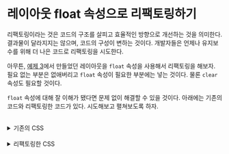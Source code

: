 # 레이아웃 float 속성으로 리팩토링하기
리팩토링이라는 것은 코드의 구조를 살피고 효율적인 방향으로 개선하는 것을 의미한다. 결과물이 달라지지는 않으며, 코드의 구성이 변하는 것이다. 개발자들은 언제나 유지보수를 위해 더 나은 코드로 리팩토링을 시도한다.

아무튼, [예제 3](./3.create-layout.md)에서 만들었던 레이아웃을 `float` 속성을 사용해서 리팩토링을 해보자. 필요 없는 부분은 없애버리고 `float` 속성이 필요한 부분에는 넣는 것이다. 물론 `clear` 속성도 필요할 것이다.

`float` 속성에 대해 잘 이해가 됐다면 문제 없이 해결할 수 있을 것이다. 아래에는 기존의 코드와 리팩토링한 코드가 있다. 시도해보고 펼쳐보도록 하자.

<br>

<details>
  <summary>기존의 CSS</summary>

```css
/* 초기화 */
* {
  margin: 0;
  padding: 0;
}

/* 전체 레이아웃 */
header,
main,
footer {
  width: calc(1024px*.8);
  margin: 0 auto;
  text-align: center;
}

header,
footer {
  line-height: 20vh;
}

main {
  height: 60vh;
}

/* 헤더 */

header {
  background-color: bisque;
}

/* 메인 */

#section_article,
aside {
  display: inline-block;
}

#section_article {
  width: 70%;
  height: 100%;
}

section {
  line-height: calc(60vh*.6);
  background-color: darkgray;
}

article {
  line-height: calc(60vh*.4);
  background-color: cadetblue;
}

aside {
  width: 30%;
  margin-left: -6px;
  background-color: burlywood;
  line-height: 60vh;
  vertical-align: top;
}

/* 푸터 */

footer {
  background-color: antiquewhite;
}
```
</details>

<br>

<details>
  <summary>리팩토링한 CSS</summary>

```css
/* 초기화 */
* {
  margin: 0;
  padding: 0;
}

/* 전체 레이아웃 */
header,
main,
footer {
  width: calc(1024px*.8);
  margin: 0 auto;
  text-align: center;
}

header,
footer {
  line-height: 20vh;
}

main {
  height: 60vh;
}

/* 헤더 */

header {
  background-color: bisque;
}

/* 메인 */

#section_article {
  width: 70%;
  height: 100%;
  float: left;
}

section {
  line-height: calc(60vh*.6);
  background-color: darkgray;
}

article {
  line-height: calc(60vh*.4);
  background-color: cadetblue;
}

aside {
  width: 30%;
  background-color: burlywood;
  line-height: 60vh;
  float: left;
}

main::after {
  content: '';
  display: block;
  clear: both;
}

/* 푸터 */

footer {
  background-color: antiquewhite;
}
```
</details>